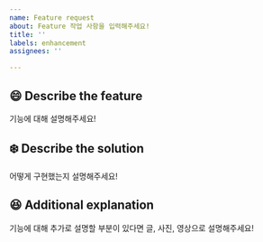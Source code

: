 ```yaml
---
name: Feature request
about: Feature 작업 사항을 입력해주세요!
title: ''
labels: enhancement
assignees: ''

---
```


:smile: Describe the feature
---
기능에 대해 설명해주세요!

:snowflake: Describe the solution 
---
어떻게 구현했는지 설명해주세요!

:laughing: Additional explanation
---
기능에 대해 추가로 설명할 부분이 있다면 글, 사진, 영상으로 설명해주세요!
